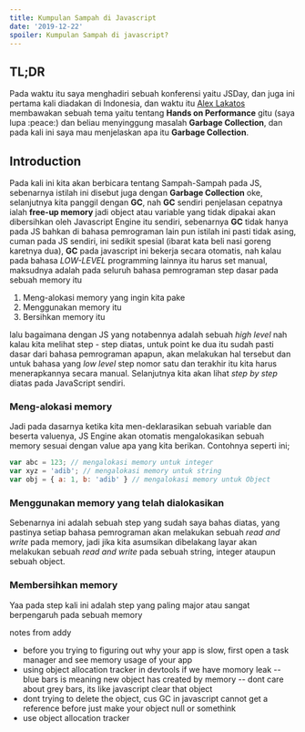 ```yaml
---
title: Kumpulan Sampah di Javascript
date: '2019-12-22'
spoiler: Kumpulan Sampah di javascript?
---
```


## TL;DR
Pada waktu itu saya menghadiri sebuah konferensi yaitu JSDay, dan juga ini pertama kali diadakan di Indonesia, dan waktu itu [Alex Lakatos](https://twitter.com/lakatos88) membawakan sebuah tema yaitu tentang **Hands on Performance** gitu (saya lupa :peace:) dan beliau menyinggung masalah **Garbage Collection**, dan pada kali ini saya mau menjelaskan apa itu **Garbage Collection**.

## Introduction
Pada kali ini kita akan berbicara tentang Sampah-Sampah pada JS, sebenarnya istilah ini disebut juga dengan **Garbage Collection** oke, selanjutnya kita panggil dengan **GC**, nah **GC** sendiri penjelasan cepatnya ialah **free-up memory** jadi object atau variable yang tidak dipakai akan dibersihkan oleh Javascript Engine itu sendiri, sebenarnya **GC** tidak hanya pada JS bahkan di bahasa pemrograman lain pun istilah ini pasti tidak asing, cuman pada JS sendiri, ini sedikit spesial (ibarat kata beli nasi goreng karetnya dua), **GC** pada javascript ini bekerja secara otomatis, nah kalau pada bahasa _LOW-LEVEL_ programming lainnya itu harus set manual, maksudnya adalah pada seluruh bahasa pemrograman step dasar pada sebuah memory itu

1. Meng-alokasi memory yang ingin kita pake
2. Menggunakan memory itu
3. Bersihkan memory itu

lalu bagaimana dengan JS yang notabennya adalah sebuah _high level_ nah kalau kita melihat step - step diatas, untuk point ke dua itu sudah pasti dasar dari bahasa pemrograman apapun, akan melakukan hal tersebut dan untuk bahasa yang _low level_ step nomor satu dan terakhir itu kita harus menerapkannya secara manual. Selanjutnya kita akan lihat _step by step_ diatas pada JavaScript sendiri.


### Meng-alokasi memory
Jadi pada dasarnya ketika kita men-deklarasikan sebuah variable dan beserta valuenya, JS Engine akan otomatis mengalokasikan sebuah memory sesuai dengan value apa yang kita berikan. Contohnya seperti ini;

```jsx
var abc = 123; // mengalokasi memory untuk integer
var xyz = 'adib'; // mengalokasi memory untuk string
var obj = { a: 1, b: 'adib' } // mengalokasi memory untuk Object
```

### Menggunakan memory yang telah dialokasikan
Sebenarnya ini adalah sebuah step yang sudah saya bahas diatas, yang pastinya setiap bahasa pemrograman akan melakukan sebuah _read and write_ pada memory, jadi jika kita asumsikan dibelakang layar akan melakukan sebuah _read and write_ pada sebuah string, integer ataupun sebuah object.

### Membersihkan memory
Yaa pada step kali ini adalah step yang paling major atau sangat berpengaruh pada sebuah memory




notes from addy

- before you trying to figuring out why your app is slow, first open a task manager and see memory usage of your app
- using object allocation tracker in devtools if we have momory leak
  -- blue bars is meaning new object has created by memory
  -- dont care about grey bars, its like javascript clear that object
- dont trying to delete the object, cus GC in javascript cannot get a reference before just make your object null or somethink
- use object allocation tracker
